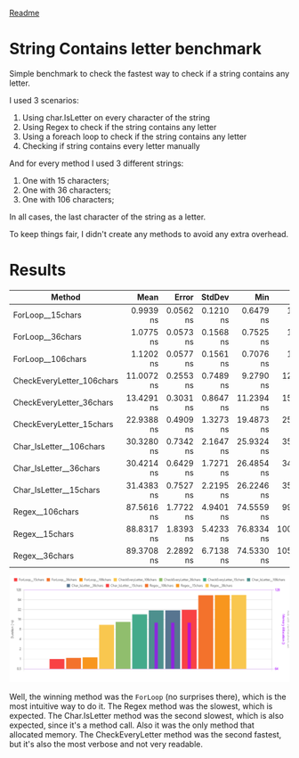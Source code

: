 [Readme](./readme.md)


# String Contains letter benchmark
Simple benchmark to check the fastest way to check if a string contains any letter.

I used 3 scenarios:
1. Using char.IsLetter on every character of the string
2. Using Regex to check if the string contains any letter
3. Using a foreach loop to check if the string contains any letter
4. Checking if string contains every letter manually

And for every method I used 3 different strings:
1. One with 15 characters;
2. One with 36 characters;
3. One with 106 characters;

In all cases, the last character of the string as a letter.

To keep things fair, I didn't create any methods to avoid any extra overhead.


# Results
| Method                    |       Mean |     Error |    StdDev |        Min |        Max |    Median | Rank |   Gen0 | Allocated |
|---------------------------|-----------:|----------:|----------:|-----------:|-----------:|----------:|-----:|-------:|----------:|
| ForLoop__15chars          |  0.9939 ns | 0.0562 ns | 0.1210 ns |  0.6479 ns |   1.201 ns |  1.022 ns |    1 |      - |         - |
| ForLoop__36chars          |  1.0775 ns | 0.0573 ns | 0.1568 ns |  0.7525 ns |   1.486 ns |  1.081 ns |    2 |      - |         - |
| ForLoop__106chars         |  1.1202 ns | 0.0577 ns | 0.1561 ns |  0.7076 ns |   1.396 ns |  1.153 ns |    2 |      - |         - |
| CheckEveryLetter_106chars | 11.0072 ns | 0.2553 ns | 0.7489 ns |  9.2790 ns |  12.478 ns | 11.017 ns |    3 |      - |         - |
| CheckEveryLetter_36chars  | 13.4291 ns | 0.3031 ns | 0.8647 ns | 11.2394 ns |  15.284 ns | 13.346 ns |    4 |      - |         - |
| CheckEveryLetter_15chars  | 22.9388 ns | 0.4909 ns | 1.3273 ns | 19.4873 ns |  25.409 ns | 22.923 ns |    5 |      - |         - |
| Char_IsLetter__106chars   | 30.3280 ns | 0.7342 ns | 2.1647 ns | 25.9324 ns |  35.202 ns | 30.244 ns |    6 | 0.0153 |      96 B |
| Char_IsLetter__36chars    | 30.4214 ns | 0.6429 ns | 1.7271 ns | 26.4854 ns |  34.132 ns | 30.541 ns |    6 | 0.0153 |      96 B |
| Char_IsLetter__15chars    | 31.4383 ns | 0.7527 ns | 2.2195 ns | 26.2246 ns |  35.865 ns | 31.559 ns |    7 | 0.0153 |      96 B |
| Regex__106chars           | 87.5616 ns | 1.7722 ns | 4.9401 ns | 74.5559 ns |  99.180 ns | 87.417 ns |    8 |      - |         - |
| Regex__15chars            | 88.8317 ns | 1.8393 ns | 5.4233 ns | 76.8334 ns | 100.587 ns | 88.492 ns |    8 |      - |         - |
| Regex__36chars            | 89.3708 ns | 2.2892 ns | 6.7138 ns | 74.5330 ns | 105.434 ns | 87.850 ns |    8 |      - |         - |

![Result Chart](./stringcontainsletterbenchmark.png)

Well, the winning method was the `ForLoop` (no surprises there), which is the most intuitive way to do it. The Regex method was the slowest, 
which is expected. The Char.IsLetter method was the second slowest, which is also expected, since it's a method call. 
Also it was the only method that allocated memory. 
The CheckEveryLetter method was the second fastest, but it's also the most verbose and not very readable.